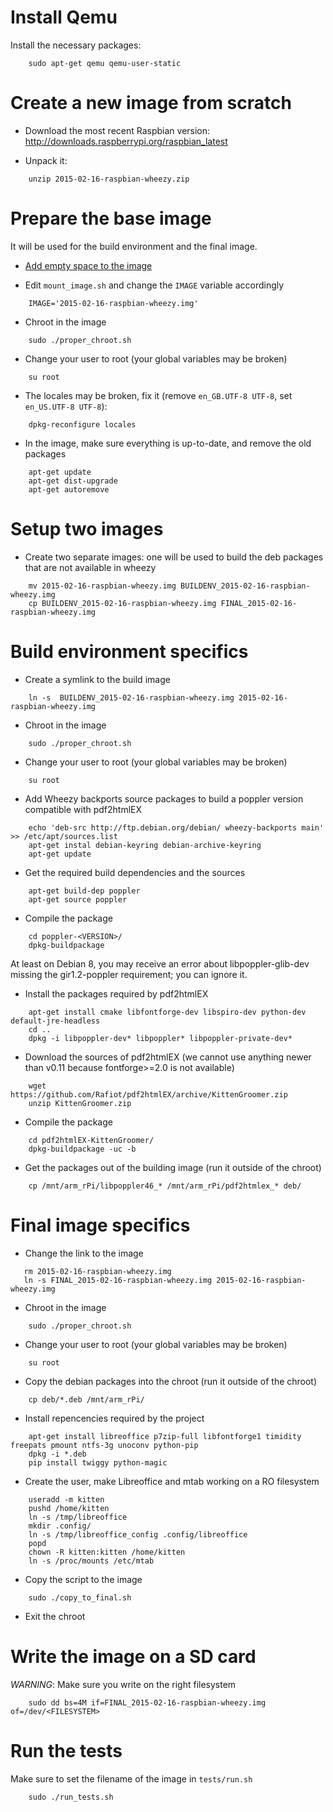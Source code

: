 Install Qemu
============

Install the necessary packages:

```
    sudo apt-get qemu qemu-user-static
```

Create a new image from scratch
===============================

* Download the most recent Raspbian version:
    http://downloads.raspberrypi.org/raspbian_latest

* Unpack it:

```
    unzip 2015-02-16-raspbian-wheezy.zip
```

Prepare the base image
======================

It will be used for the build environment and the final image.

* [Add empty space to the image](resize_img.md)

* Edit `mount_image.sh` and change the `IMAGE` variable accordingly

```
    IMAGE='2015-02-16-raspbian-wheezy.img'
```

* Chroot in the image

```
    sudo ./proper_chroot.sh
```

* Change your user to root (your global variables may be broken)

```
    su root
```

* The locales may be broken, fix it (remove `en_GB.UTF-8 UTF-8`, set `en_US.UTF-8 UTF-8`):

```
    dpkg-reconfigure locales
```

* In the image, make sure everything is up-to-date, and remove the old packages

```
    apt-get update
    apt-get dist-upgrade
    apt-get autoremove
```

Setup two images
================

* Create two separate images: one will be used to build the deb packages that are not available in wheezy

```
    mv 2015-02-16-raspbian-wheezy.img BUILDENV_2015-02-16-raspbian-wheezy.img
    cp BUILDENV_2015-02-16-raspbian-wheezy.img FINAL_2015-02-16-raspbian-wheezy.img
```

Build environment specifics
===========================

* Create a symlink to the build image

```
    ln -s  BUILDENV_2015-02-16-raspbian-wheezy.img 2015-02-16-raspbian-wheezy.img
```

* Chroot in the image

```
    sudo ./proper_chroot.sh
```

* Change your user to root (your global variables may be broken)

```
    su root
```

* Add Wheezy backports source packages to build a poppler version compatible with pdf2htmlEX

```
    echo 'deb-src http://ftp.debian.org/debian/ wheezy-backports main' >> /etc/apt/sources.list
    apt-get instal debian-keyring debian-archive-keyring
    apt-get update
```

* Get the required build dependencies and the sources

```
    apt-get build-dep poppler
    apt-get source poppler
```

* Compile the package

```
    cd poppler-<VERSION>/
    dpkg-buildpackage
```
At least on Debian 8, you may receive an error about libpoppler-glib-dev missing the gir1.2-poppler requirement; you can ignore it.


* Install the packages required by pdf2htmlEX

```
    apt-get install cmake libfontforge-dev libspiro-dev python-dev default-jre-headless
    cd ..
    dpkg -i libpoppler-dev* libpoppler* libpoppler-private-dev*
```

* Download the sources of pdf2htmlEX (we cannot use anything newer than v0.11 because fontforge>=2.0 is not available)

```
    wget https://github.com/Rafiot/pdf2htmlEX/archive/KittenGroomer.zip
    unzip KittenGroomer.zip
```

* Compile the package

```
    cd pdf2htmlEX-KittenGroomer/
    dpkg-buildpackage -uc -b
```

* Get the packages out of the building image (run it outside of the chroot)

```
    cp /mnt/arm_rPi/libpoppler46_* /mnt/arm_rPi/pdf2htmlex_* deb/
```

Final image specifics
=====================

* Change the link to the image

```
   rm 2015-02-16-raspbian-wheezy.img
   ln -s FINAL_2015-02-16-raspbian-wheezy.img 2015-02-16-raspbian-wheezy.img
```

* Chroot in the image

```
    sudo ./proper_chroot.sh
```

* Change your user to root (your global variables may be broken)

```
    su root
```

* Copy the debian packages into the chroot (run it outside of the chroot)

```
    cp deb/*.deb /mnt/arm_rPi/
```

* Install repencencies required by the project

```
    apt-get install libreoffice p7zip-full libfontforge1 timidity freepats pmount ntfs-3g unoconv python-pip
    dpkg -i *.deb
    pip install twiggy python-magic
```

* Create the user, make Libreoffice and mtab working on a RO filesystem

```
    useradd -m kitten
    pushd /home/kitten
    ln -s /tmp/libreoffice
    mkdir .config/
    ln -s /tmp/libreoffice_config .config/libreoffice
    popd
    chown -R kitten:kitten /home/kitten
    ln -s /proc/mounts /etc/mtab
```

* Copy the script to the image

```
    sudo ./copy_to_final.sh
```

* Exit the chroot

Write the image on a SD card
============================

*WARNING*: Make sure you write on the right filesystem

```
    sudo dd bs=4M if=FINAL_2015-02-16-raspbian-wheezy.img of=/dev/<FILESYSTEM>
```

Run the tests
=============

Make sure to set the filename of the image in `tests/run.sh`

```
    sudo ./run_tests.sh
```

